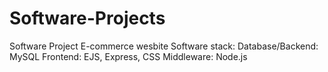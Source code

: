 # Software-Projects
Software Project E-commerce wesbite
Software stack:
Database/Backend: MySQL
Frontend: EJS, Express, CSS
Middleware: Node.js

